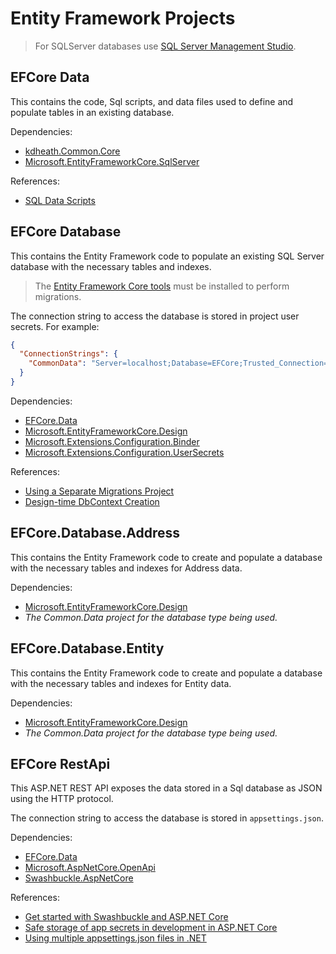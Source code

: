 # Entity Framework Projects

> For SQLServer databases use [SQL Server Management Studio](https://learn.microsoft.com/en-us/sql/ssms/download-sql-server-management-studio-ssms).

## EFCore Data
This contains the code, Sql scripts, and data files used to define and populate tables in an existing database. 

Dependencies:
- [kdheath.Common.Core](https://www.nuget.org/packages/kdheath.Common.Core)
- [Microsoft.EntityFrameworkCore.SqlServer](https://www.nuget.org/packages/Microsoft.EntityFrameworkCore.SqlServer)

References:
- [SQL Data Scripts](https://github.com/KevinDHeath/HomeBase/tree/main/src/EFCore/Data/Scripts)

## EFCore Database
This contains the Entity Framework code to populate an existing SQL Server database with the necessary tables and indexes.
> The [Entity Framework Core tools](https://learn.microsoft.com/en-us/ef/core/cli/dotnet) must be installed to perform migrations.

The connection string to access the database is stored in project user secrets. For example:
``` json
{
  "ConnectionStrings": {
    "CommonData": "Server=localhost;Database=EFCore;Trusted_Connection=true;TrustServerCertificate=true;"
  }
}
```
Dependencies:
- [EFCore.Data](https://github.com/KevinDHeath/HomeBase/tree/main/src/EFCore/Data)
- [Microsoft.EntityFrameworkCore.Design](https://www.nuget.org/packages/Microsoft.EntityFrameworkCore.Design)
- [Microsoft.Extensions.Configuration.Binder](https://www.nuget.org/packages/Microsoft.Extensions.Configuration.Binder)
- [Microsoft.Extensions.Configuration.UserSecrets](https://www.nuget.org/packages/Microsoft.Extensions.Configuration.UserSecrets)

References:
- [Using a Separate Migrations Project](https://learn.microsoft.com/en-us/ef/core/managing-schemas/migrations/projects)
- [Design-time DbContext Creation](https://learn.microsoft.com/en-us/ef/core/cli/dbcontext-creation)

## EFCore.Database.Address
This contains the Entity Framework code to create and populate a database with the necessary tables and indexes for Address data.

Dependencies:
- [Microsoft.EntityFrameworkCore.Design](https://www.nuget.org/packages/Microsoft.EntityFrameworkCore.Design)
- _The Common.Data project for the database type being used._

## EFCore.Database.Entity
This contains the Entity Framework code to create and populate a database with the necessary tables and indexes for Entity data.

Dependencies:
- [Microsoft.EntityFrameworkCore.Design](https://www.nuget.org/packages/Microsoft.EntityFrameworkCore.Design)
- _The Common.Data project for the database type being used._

## EFCore RestApi
This ASP.NET REST API exposes the data stored in a Sql database as JSON using the HTTP protocol.

The connection string to access the database is stored in `appsettings.json`.

Dependencies:
- [EFCore.Data](https://github.com/KevinDHeath/HomeBase/tree/main/src/EFCore/Data)
- [Microsoft.AspNetCore.OpenApi](https://www.nuget.org/packages/Microsoft.AspNetCore.OpenApi)
- [Swashbuckle.AspNetCore](https://www.nuget.org/packages/Swashbuckle.AspNetCore)

References:
- [Get started with Swashbuckle and ASP.NET Core](https://learn.microsoft.com/en-us/aspnet/core/tutorials/getting-started-with-swashbuckle)
- [Safe storage of app secrets in development in ASP.NET Core](https://learn.microsoft.com/en-us/aspnet/core/security/app-secrets)
- [Using multiple appsettings.json files in .NET](https://dev.to/rogeliogamez92/using-multiple-appsettingsjson-to-release-to-different-platforms-in-dotnet-2554)
